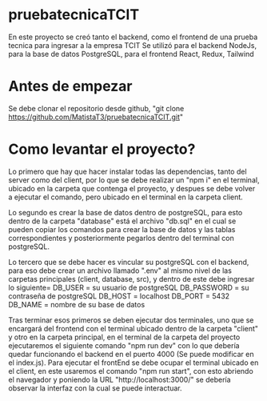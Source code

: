 # pruebatecnicaTCIT

En este proyecto se creó tanto el backend, como el frontend de una prueba tecnica para ingresar a la empresa TCIT
Se utilizó para el backend NodeJs, para la base de datos PostgreSQL, para el frontend React, Redux, Tailwind

# Antes de empezar

Se debe clonar el repositorio desde github, "git clone https://github.com/MatistaT3/pruebatecnicaTCIT.git"

# Como levantar el proyecto?

Lo primero que hay que hacer instalar todas las dependencias, tanto del server como del client, por lo que se debe realizar un "npm i" en el terminal, ubicado en la carpeta que contenga el proyecto, y despues se debe volver a ejecutar el comando, pero ubicado en el terminal en la carpeta client.

Lo segundo es crear la base de datos dentro de postgreSQL, para esto dentro de la carpeta "database" está el archivo "db.sql" en el cual se pueden copiar los comandos para crear la base de datos y las tablas correspondientes y posteriormente pegarlos dentro del terminal con postgreSQL.

Lo tercero que se debe hacer es vincular su postgreSQL con el backend, para eso debe crear un archivo llamado ".env" al mismo nivel de las carpetas principales (client, database, src), y dentro de este debe ingresar lo siguiente=
DB_USER = su usuario de postgreSQL
DB_PASSWORD = su contraseña de postgreSQL
DB_HOST = localhost
DB_PORT = 5432
DB_NAME = nombre de su base de datos

Tras terminar esos primeros se deben ejecutar dos terminales, uno que se encargará del frontend con el terminal ubicado dentro de la carpeta "client" y otro en la carpeta principal, en el terminal de la carpeta del proyecto ejecutaremos el siguiente comando "npm run dev" con lo que debería quedar funcionando el backend en el puerto 4000 (Se puede modificar en el index.js). Para ejecutar el frontEnd se debe ocupar el terminal ubicado en el client, en este usaremos el comando "npm run start", con esto abriendo el navegador y poniendo la URL "http://localhost:3000/" se debería observar la interfaz con la cual se puede interactuar.
